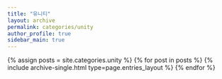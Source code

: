 ```yaml
---
title: "유니티"
layout: archive
permalink: categories/unity
author_profile: true
sidebar_main: true
---
```



{% assign posts = site.categories.unity %}
{% for post in posts %} {% include archive-single.html type=page.entries_layout %} {% endfor %}
